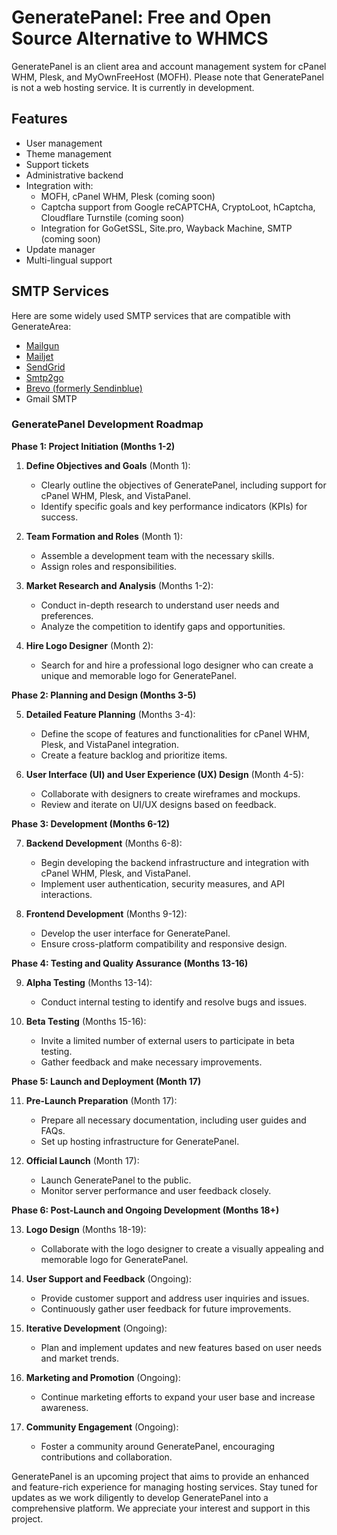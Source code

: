 # GeneratePanel: Free and Open Source Alternative to WHMCS

GeneratePanel is an client area and account management system for cPanel WHM, Plesk, and MyOwnFreeHost (MOFH). Please note that GeneratePanel is not a web hosting service. It is currently in development.

## Features

- User management
- Theme management
- Support tickets
- Administrative backend
- Integration with:
  - MOFH, cPanel WHM, Plesk (coming soon)
  - Captcha support from Google reCAPTCHA, CryptoLoot, hCaptcha, Cloudflare Turnstile (coming soon)
  - Integration for GoGetSSL, Site.pro, Wayback Machine, SMTP (coming soon)
- Update manager
- Multi-lingual support

## SMTP Services

Here are some widely used SMTP services that are compatible with GenerateArea:

- [Mailgun](https://www.mailgun.com/)
- [Mailjet](https://mailjet.com/)
- [SendGrid](https://sendgrid.com/free/)
- [Smtp2go](https://www.smtp2go.com/)
- [Brevo (formerly Sendinblue)](https://www.brevo.com/)
- Gmail SMTP

### GeneratePanel Development Roadmap

**Phase 1: Project Initiation (Months 1-2)**

1. **Define Objectives and Goals** (Month 1):
   - Clearly outline the objectives of GeneratePanel, including support for cPanel WHM, Plesk, and VistaPanel.
   - Identify specific goals and key performance indicators (KPIs) for success.

2. **Team Formation and Roles** (Month 1):
   - Assemble a development team with the necessary skills.
   - Assign roles and responsibilities.

3. **Market Research and Analysis** (Months 1-2):
   - Conduct in-depth research to understand user needs and preferences.
   - Analyze the competition to identify gaps and opportunities.

4. **Hire Logo Designer** (Month 2):
   - Search for and hire a professional logo designer who can create a unique and memorable logo for GeneratePanel.

**Phase 2: Planning and Design (Months 3-5)**

5. **Detailed Feature Planning** (Months 3-4):
   - Define the scope of features and functionalities for cPanel WHM, Plesk, and VistaPanel integration.
   - Create a feature backlog and prioritize items.

6. **User Interface (UI) and User Experience (UX) Design** (Month 4-5):
   - Collaborate with designers to create wireframes and mockups.
   - Review and iterate on UI/UX designs based on feedback.

**Phase 3: Development (Months 6-12)**

7. **Backend Development** (Months 6-8):
   - Begin developing the backend infrastructure and integration with cPanel WHM, Plesk, and VistaPanel.
   - Implement user authentication, security measures, and API interactions.

8. **Frontend Development** (Months 9-12):
   - Develop the user interface for GeneratePanel.
   - Ensure cross-platform compatibility and responsive design.

**Phase 4: Testing and Quality Assurance (Months 13-16)**

9. **Alpha Testing** (Months 13-14):
   - Conduct internal testing to identify and resolve bugs and issues.

10. **Beta Testing** (Months 15-16):
    - Invite a limited number of external users to participate in beta testing.
    - Gather feedback and make necessary improvements.

**Phase 5: Launch and Deployment (Month 17)**

11. **Pre-Launch Preparation** (Month 17):
    - Prepare all necessary documentation, including user guides and FAQs.
    - Set up hosting infrastructure for GeneratePanel.

12. **Official Launch** (Month 17):
    - Launch GeneratePanel to the public.
    - Monitor server performance and user feedback closely.

**Phase 6: Post-Launch and Ongoing Development (Months 18+)**

13. **Logo Design** (Months 18-19):
    - Collaborate with the logo designer to create a visually appealing and memorable logo for GeneratePanel.

14. **User Support and Feedback** (Ongoing):
    - Provide customer support and address user inquiries and issues.
    - Continuously gather user feedback for future improvements.

15. **Iterative Development** (Ongoing):
    - Plan and implement updates and new features based on user needs and market trends.

16. **Marketing and Promotion** (Ongoing):
    - Continue marketing efforts to expand your user base and increase awareness.

17. **Community Engagement** (Ongoing):
    - Foster a community around GeneratePanel, encouraging contributions and collaboration.

GeneratePanel is an upcoming project that aims to provide an enhanced and feature-rich experience for managing hosting services. Stay tuned for updates as we work diligently to develop GeneratePanel into a comprehensive platform. We appreciate your interest and support in this project.
